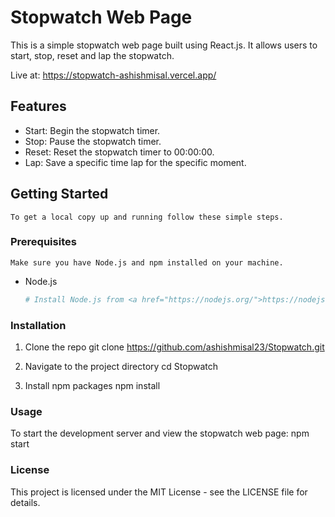 # Stopwatch Web Page

This is a simple stopwatch web page built using React.js. It allows users to start, stop, reset and lap the stopwatch.

Live at: <a href="https://stopwatch-ashishmisal.vercel.app/" target="_blank">https://stopwatch-ashishmisal.vercel.app/ </a>

## Features

- Start: Begin the stopwatch timer.
- Stop: Pause the stopwatch timer.
- Reset: Reset the stopwatch timer to 00:00:00.
- Lap: Save a specific time lap for the specific moment.

## Getting Started

    To get a local copy up and running follow these simple steps.

### Prerequisites

    Make sure you have Node.js and npm installed on your machine.

- Node.js
  ```sh
  # Install Node.js from <a href="https://nodejs.org/">https://nodejs.org/</a>

### Installation

1. Clone the repo
    git clone <a href="https://github.com/ashishmisal23/Stopwatch.git">https://github.com/ashishmisal23/Stopwatch.git</a>

2. Navigate to the project directory
    cd Stopwatch

3. Install npm packages
    npm install


### Usage

To start the development server and view the stopwatch web page:
    npm start



### License
This project is licensed under the MIT License - see the LICENSE file for details.


